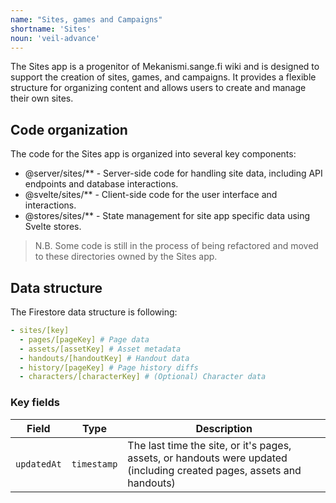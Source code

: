 ```yaml
---
name: "Sites, games and Campaigns"
shortname: 'Sites'
noun: 'veil-advance'
---
```

The Sites app is a progenitor of Mekanismi.sange.fi wiki and is designed to support the creation of sites, games, and campaigns. It provides a flexible structure for organizing content and allows users to create and manage their own sites.

## Code organization

The code for the Sites app is organized into several key components:
- @server/sites/** - Server-side code for handling site data, including API endpoints and database interactions.
- @svelte/sites/** - Client-side code for the user interface and interactions.
- @stores/sites/** - State management for site app specific data using Svelte stores.

> N.B. Some code is still in the process of being refactored and moved to these directories owned by the Sites app.

## Data structure

The Firestore data structure is following:
```yaml
- sites/[key]
  - pages/[pageKey] # Page data
  - assets/[assetKey] # Asset metadata
  - handouts/[handoutKey] # Handout data
  - history/[pageKey] # Page history diffs
  - characters/[characterKey] # (Optional) Character data
```

### Key fields

| Field | Type | Description |
|-------|------|-------------|
| `updatedAt` | `timestamp` | The last time the site, or it's pages, assets, or handouts were updated (including created pages, assets and handouts)|